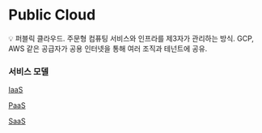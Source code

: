 # Public Cloud

<aside>
💡 퍼블릭 클라우드.
주문형 컴퓨팅 서비스와 인프라를 제3자가 관리하는 방식.
GCP, AWS 같은 공급자가 공용 인터넷을 통해 여러 조직과 테넌트에 공유.

</aside>

### 서비스 모델

[IaaS](Public%20Cloud%2041063910b2d3438bae3cd669e3192d47/IaaS%2047602c17a6aa483e88f11a0fb29de96c.md)

[PaaS](Public%20Cloud%2041063910b2d3438bae3cd669e3192d47/PaaS%20a905e5718aa64c749b12669819dcf502.md)

[SaaS](Public%20Cloud%2041063910b2d3438bae3cd669e3192d47/SaaS%20780b7e3a08b4454b84e60424c9ce6588.md)